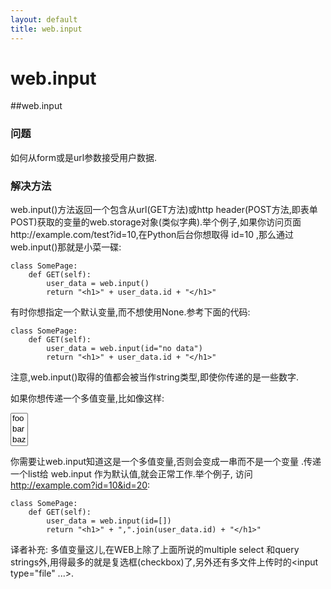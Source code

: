 ```yaml
---
layout: default
title: web.input
---
```


# web.input

##web.input

### 问题
如何从form或是url参数接受用户数据.

### 解决方法
web.input()方法返回一个包含从url(GET方法)或http header(POST方法,即表单POST)获取的变量的web.storage对象(类似字典).举个例子,如果你访问页面http://example.com/test?id=10,在Python后台你想取得 id=10 ,那么通过web.input()那就是小菜一碟:

    class SomePage:
        def GET(self):
            user_data = web.input()
            return "<h1>" + user_data.id + "</h1>"

有时你想指定一个默认变量,而不想使用None.参考下面的代码:

    class SomePage:
        def GET(self):
            user_data = web.input(id="no data")
            return "<h1>" + user_data.id + "</h1>"

注意,web.input()取得的值都会被当作string类型,即使你传递的是一些数字.


如果你想传递一个多值变量,比如像这样:

<select multiple size="3"><option>foo</option><option>bar</option><option>baz</option></select>

你需要让web.input知道这是一个多值变量,否则会变成一串而不是一个变量 .传递一个list给 web.input 作为默认值,就会正常工作.举个例子, 访问 http://example.com?id=10&id=20:

    class SomePage:
        def GET(self):
            user_data = web.input(id=[])
            return "<h1>" + ",".join(user_data.id) + "</h1>"

译者补充:
多值变量这儿,在WEB上除了上面所说的multiple select 和query strings外,用得最多的就是复选框(checkbox)了,另外还有多文件上传时的&lt;input type="file" ...&gt;.